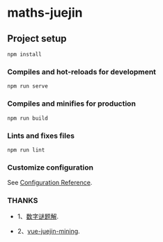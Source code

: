 # maths-juejin

## Project setup

```
npm install
```

### Compiles and hot-reloads for development

```
npm run serve
```

### Compiles and minifies for production

```
npm run build
```

### Lints and fixes files

```
npm run lint
```

### Customize configuration

See [Configuration Reference](https://cli.vuejs.org/config/).

### THANKS

- 1、[数字谜题解](https://juejin.cn/post/7067862481800003591).

- 2、[vue-juejin-mining](https://github.com/642134542/vue-juejin-mining).
